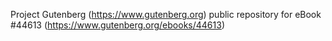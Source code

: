 Project Gutenberg (https://www.gutenberg.org) public repository for eBook #44613 (https://www.gutenberg.org/ebooks/44613)
